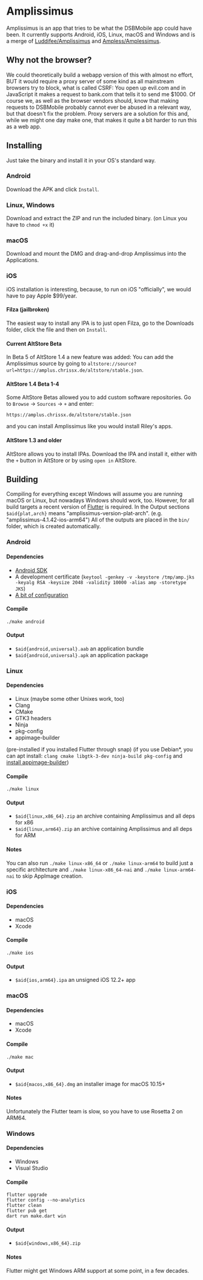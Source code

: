 # Amplissimus
Amplissimus is an app that tries to be what the DSBMobile app could
have been. It currently supports Android, iOS, Linux, macOS and
Windows and is a merge of
[Luddifee/Amplissimus](https://github.com/Luddifee/Amplissimus)
and [Ampless/Amplessimus](https://github.com/Ampless/Amplessimus).

## Why not the browser?
We could theoretically build a webapp version of this with
almost no effort, BUT it would require a proxy server of some kind as
all mainstream browsers try to block, what is called CSRF: You open up
evil.com and in JavaScript it makes a request to bank.com that tells
it to send me $1000. Of course we, as well as the browser vendors
should, know that making requests to DSBMobile probably cannot ever
be abused in a relevant way, but that doesn't fix the problem. Proxy
servers are a solution for this and, while we might one day make one,
that makes it quite a bit harder to run this as a web app.

## Installing
Just take the binary and install it in your OS's standard way.
### Android
Download the APK and click `Install`.
### Linux, Windows
Download and extract the ZIP and run the included binary.
(on Linux you have to `chmod +x` it)
### macOS
<!--TODO: consider also making macOS a ZIP, because the DMG is kinda unnecessary-->
Download and mount the DMG and drag-and-drop Amplissimus into the Applications.
### iOS
iOS installation is interesting, because, to run on iOS "officially",
we would have to pay Apple $99/year.
#### Filza (jailbroken)
The easiest way to install any IPA is to just open Filza, go to the
Downloads folder, click the file and then on `Install`.
#### Current AltStore Beta
In Beta 5 of AltStore 1.4 a new feature was added: You can add the Amplissimus
source by going to
`altstore://source?url=https://amplus.chrissx.de/altstore/stable.json`.
#### AltStore 1.4 Beta 1-4
Some AltStore Betas allowed you to add custom software
repositories. Go to `Browse` → `Sources` → `+` and enter:
```
https://amplus.chrissx.de/altstore/stable.json
```
and you can install Amplissimus like you would install Riley's apps.
#### AltStore 1.3 and older
AltStore allows you to install IPAs. Download the IPA and install it,
either with the `+` button in AltStore or by using `open in` AltStore.

## <a name="build"></a> Building
Compiling for everything except Windows will assume you are running
macOS or Linux, but nowadays Windows should work, too. However, for all
build targets a recent version of
[Flutter](https://flutter.dev/docs/get-started/install) is required.
In the Output sections `$aid{plat,arch}` means "amplissimus-version-plat-arch".
(e.g. "amplissimus-4.1.42-ios-arm64") All of the outputs are placed in the
`bin/` folder, which is created automatically.

### Android
#### Dependencies
* [Android SDK](https://developer.android.com/studio)
* A development certificate (`keytool -genkey -v -keystore /tmp/amp.jks -keyalg RSA -keysize 2048 -validity 10000 -alias amp -storetype JKS`)
* [A bit of configuration](https://flutter.dev/docs/deployment/android#reference-the-keystore-from-the-app)
#### Compile
```
./make android
```
#### Output
* `$aid{android,universal}.aab` an application bundle
* `$aid{android,universal}.apk` an application package

### Linux
#### Dependencies
* Linux (maybe some other Unixes work, too)
* Clang
* CMake
* GTK3 headers
* Ninja
* pkg-config
* appimage-builder

(pre-installed if you installed Flutter through snap)
(if you use Debian\*, you can apt install:
`clang cmake libgtk-3-dev ninja-build pkg-config` and
[install appimage-builder](https://appimage-builder.readthedocs.io/en/latest/intro/install.html))
#### Compile
```
./make linux
```
#### Output
* `$aid{linux,x86_64}.zip` an archive containing Amplissimus and all deps for x86
* `$aid{linux,arm64}.zip` an archive containing Amplissimus and all deps for ARM
#### Notes
You can also run `./make linux-x86_64` or `./make linux-arm64` to build just a
specific architecture and `./make linux-x86_64-nai` and `./make linux-arm64-nai`
to skip AppImage creation.

### iOS
#### Dependencies
* macOS
* Xcode
#### Compile
```
./make ios
```
#### Output
* `$aid{ios,arm64}.ipa` an unsigned iOS 12.2+ app

### macOS
#### Dependencies
* macOS
* Xcode
#### Compile
```
./make mac
```
#### Output
* `$aid{macos,x86_64}.dmg` an installer image for macOS 10.15+
#### Notes
Unfortunately the Flutter team is slow, so you have to use Rosetta 2 on ARM64.

### Windows
#### Dependencies
* Windows
* Visual Studio
#### Compile
```
flutter upgrade
flutter config --no-analytics
flutter clean
flutter pub get
dart run make.dart win
```
#### Output
* `$aid{windows,x86_64}.zip`
#### Notes
Flutter might get Windows ARM support at some point, in a few decades.
